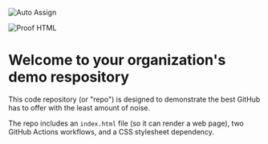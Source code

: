 ![Auto Assign](https://github.com/elara-app/demo-repository/actions/workflows/auto-assign.yml/badge.svg)

![Proof HTML](https://github.com/elara-app/demo-repository/actions/workflows/proof-html.yml/badge.svg)

# Welcome to your organization's demo respository
This code repository (or "repo") is designed to demonstrate the best GitHub has to offer with the least amount of noise.

The repo includes an `index.html` file (so it can render a web page), two GitHub Actions workflows, and a CSS stylesheet dependency.
